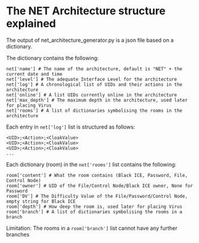 # The NET Architecture structure explained
The output of net\_architecture\_generator.py is a json file based on a dictionary.

The dictionary contains the following:
```
net['name'] # The name of the architecture, default is "NET" + the current date and time
net['level'] # The adequate Interface Level for the architecture
net['log'] # A chronological list of UIDs and their actions in the architecture
net['online'] # A list UIDs currently online in the architecture
net['max_depth'] # The maximum depth in the architecture, used later for placing Virus
net['rooms'] # A list of dictionaries symbolising the rooms in the architecture
```
Each entry in <code>net['log']</code> list is structured as follows:
```
<UID>;<Action>;<CloakValue>
<UID>;<Action>;<CloakValue>
<UID>;<Action>;<CloakValue>
...
```

Each dictionary (room) in the <code>net['rooms']</code> list contains the following:
```
room['content'] # What the room contains (Black ICE, Password, File, Control Node)
room['owner'] # UID of the File/Control Node/Black ICE owner, None for Password
room['DV'] # The Difficulty Value of the File/Password/Control Node, empty string for Black ICE
room['depth'] # How deep the room is, used later for placing Virus
room['branch'] # A list of dictionaries symbolising the rooms in a branch
```
Limitation: The rooms in a <code>room['branch']</code> list cannot have any further branches
